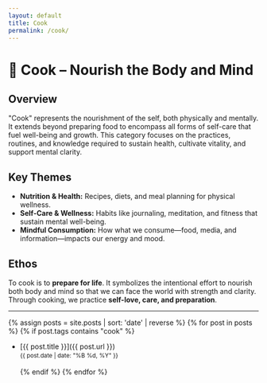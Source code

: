 ```yaml
---
layout: default
title: Cook
permalink: /cook/
---
```


# 🍳 Cook – Nourish the Body and Mind

## Overview
"Cook" represents the nourishment of the self, both physically and mentally. It extends beyond preparing food to encompass all forms of self-care that fuel well-being and growth. This category focuses on the practices, routines, and knowledge required to sustain health, cultivate vitality, and support mental clarity.

## Key Themes
- **Nutrition & Health:** Recipes, diets, and meal planning for physical wellness.
- **Self-Care & Wellness:** Habits like journaling, meditation, and fitness that sustain mental well-being.
- **Mindful Consumption:** How what we consume—food, media, and information—impacts our energy and mood.

## Ethos
To cook is to **prepare for life**. It symbolizes the intentional effort to nourish both body and mind so that we can face the world with strength and clarity. Through cooking, we practice **self-love, care, and preparation**.

---

{% assign posts = site.posts | sort: 'date' | reverse %}
{% for post in posts %}
  {% if post.tags contains "cook" %}
  - [{{ post.title }}]({{ post.url }})  
    <small>{{ post.date | date: "%B %d, %Y" }}</small><br><br>
  {% endif %}
{% endfor %}